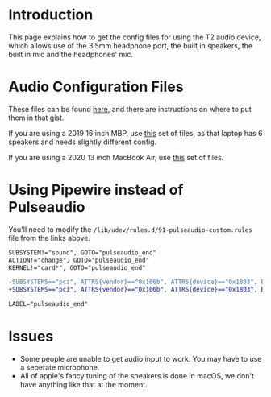 # Introduction

This page explains how to get the config files for using the T2 audio device, which allows use of the 3.5mm headphone port, the built in speakers, the built in mic and the headphones' mic.

# Audio Configuration Files

These files can be found [here](https://gist.github.com/MCMrARM/c357291e4e5c18894bea10665dcebffb), and there are instructions on where to put them in that gist.

If you are using a 2019 16 inch MBP, use [this](https://gist.github.com/kevineinarsson/8e5e92664f97508277fefef1b8015fba) set of files, as that laptop has 6 speakers and needs slightly different config.

If you are using a 2020 13 inch MacBook Air, use [this](https://gist.github.com/bigbadmonster17/8b670ae29e0b7be2b73887f3f37a057b) set of files.

# Using Pipewire instead of Pulseaudio

You'll need to modify the `/lib/udev/rules.d/91-pulseaudio-custom.rules` file from the links above.

```diff
SUBSYSTEM!="sound", GOTO="pulseaudio_end"
ACTION!="change", GOTO="pulseaudio_end"
KERNEL!="card*", GOTO="pulseaudio_end"

-SUBSYSTEMS=="pci", ATTRS{vendor}=="0x106b", ATTRS{device}=="0x1803", ENV{PULSE_PROFILE_SET}="apple-t2.conf"
+SUBSYSTEMS=="pci", ATTRS{vendor}=="0x106b", ATTRS{device}=="0x1803", ENV{PULSE_PROFILE_SET}="apple-t2.conf", ENV{ACP_PROFILE_SET}="apple-t2.conf"

LABEL="pulseaudio_end"
```

# Issues

- Some people are unable to get audio input to work. You may have to use a seperate microphone.
- All of apple's fancy tuning of the speakers is done in macOS, we don't have anything like that at the moment.
